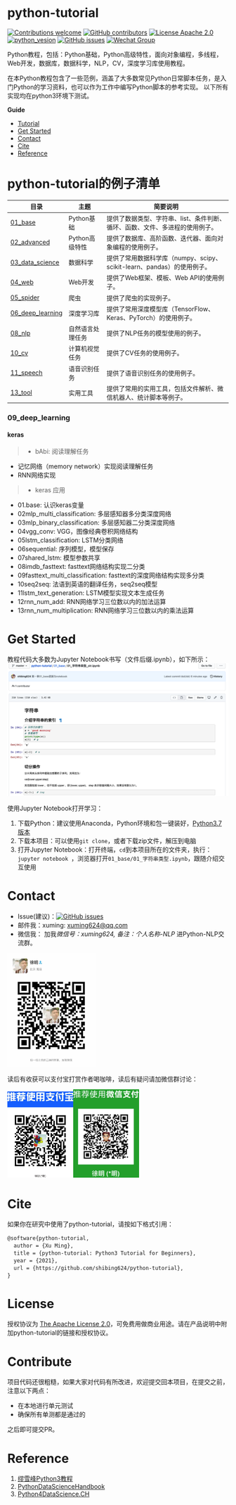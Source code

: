 # python-tutorial

[![Contributions welcome](https://img.shields.io/badge/contributions-welcome-brightgreen.svg)](CONTRIBUTING.md)
[![GitHub contributors](https://img.shields.io/github/contributors/shibing624/python-tutorial.svg)](https://github.com/shibing624/python-tutorial/graphs/contributors)
[![License Apache 2.0](https://img.shields.io/badge/license-Apache%202.0-blue.svg)](LICENSE)
[![python_vesion](https://img.shields.io/badge/Python-3.5%2B-green.svg)](requirements.txt)
[![GitHub issues](https://img.shields.io/github/issues/shibing624/python-tutorial.svg)](https://github.com/shibing624/python-tutorial/issues)
[![Wechat Group](http://vlog.sfyc.ltd/wechat_everyday/wxgroup_logo.png?imageView2/0/w/60/h/20)](#Contact)


Python教程，包括：Python基础，Python高级特性，面向对象编程，多线程，Web开发，数据库，数据科学，NLP，CV，深度学习库使用教程。



在本Python教程包含了一些范例，涵盖了大多数常见Python日常脚本任务，是入门Python的学习资料，也可以作为工作中编写Python脚本的参考实现。
以下所有实现均在python3环境下测试。


**Guide**

- [Tutorial](#python-tutorial的例子清单)
- [Get Started](#get-started)
- [Contact](#Contact)
- [Cite](#Cite)
- [Reference](#reference)


# python-tutorial的例子清单

| **目录**  | **主题**            | 简要说明                              |
| --------------------- | -------------------------------------------- | ---------------------------- |
| [01_base](01_base)       | Python基础    | 提供了数据类型、字符串、list、条件判断、循环、函数、文件、多进程的使用例子。 |
| [02_advanced](02_advanced)       | Python高级特性    | 提供了数据库、高阶函数、迭代器、面向对象编程的使用例子。 |
| [03_data_science](03_data_science)    | 数据科学 | 提供了常用数据科学库（numpy、scipy、scikit-learn、pandas）的使用例子。 |
| [04_web](04_web)      | Web开发    | 提供了Web框架、模板、Web API的使用例子。 |
| [05_spider](05_spider) | 爬虫    | 提供了爬虫的实现例子。|
| [06_deep_learning](06_deep_learning) | 深度学习库    | 提供了常用深度模型库（TensorFlow、Keras、PyTorch）的使用例子。|
| [08_nlp](08_nlp)       | 自然语言处理任务    | 提供了NLP任务的模型使用的例子。 |
| [10_cv](10_cv) | 计算机视觉任务    | 提供了CV任务的使用例子。|
| [11_speech](11_speech) | 语音识别任务    | 提供了语音识别任务的使用例子。|
| [13_tool](13_tool) | 实用工具    | 提供了常用的实用工具，包括文件解析、微信机器人、统计脚本等例子。|



### 09_deep_learning
#### keras 
> * bAbi: 阅读理解任务
  * 记忆网络（memory network）实现阅读理解任务
  * RNN网络实现
> * keras 应用
  * 01.base: 认识keras变量
  * 02mlp_multi_classification: 多层感知器多分类深度网络
  * 03mlp_binary_classification: 多层感知器二分类深度网络
  * 04vgg_conv: VGG，图像经典卷积网络结构
  * 05lstm_classification: LSTM分类网络
  * 06sequential: 序列模型，模型保存
  * 07shared_lstm: 模型参数共享
  * 08imdb_fasttext: fasttext网络结构实现二分类
  * 09fasttext_multi_classification: fasttext的深度网络结构实现多分类
  * 10seq2seq: 法语到英语的翻译任务，seq2seq模型
  * 11lstm_text_generation: LSTM模型实现文本生成任务
  * 12rnn_num_add: RNN网络学习三位数以内的加法运算
  * 13rnn_num_multiplication: RNN网络学习三位数以内的乘法运算


# Get Started

教程代码大多数为Jupyter Notebook书写（文件后缀.ipynb），如下所示：
![notebook](./docs/imgs/readme_img.png)

使用Jupyter Notebook打开学习：
1. 下载Python：建议使用Anaconda，Python环境和包一键装好，[Python3.7 版本](https://www.anaconda.com/products/individual)
2. 下载本项目：可以使用`git clone`，或者下载zip文件，解压到电脑
3. 打开Jupyter Notebook：打开终端，`cd`到本项目所在的文件夹，执行：```jupyter notebook ```，浏览器打开`01_base/01_字符串类型.ipynb`，跟随介绍交互使用

# Contact

- Issue(建议)：[![GitHub issues](https://img.shields.io/github/issues/shibing624/python-tutorial.svg)](https://github.com/shibing624/python-tutorial/issues)
- 邮件我：xuming: xuming624@qq.com
- 微信我：
加我*微信号：xuming624, 备注：个人名称-NLP* 进Python-NLP交流群。

<img src="docs/wechat.jpeg" width="200" />

读后有收获可以支付宝打赏作者喝咖啡，读后有疑问请加微信群讨论：

<img src="docs/zhifubao.png" width="150" /><img src="docs/wechat_zhifu.png" width="150" />

# Cite

如果你在研究中使用了python-tutorial，请按如下格式引用：

```latex
@software{python-tutorial,
  author = {Xu Ming},
  title = {python-tutorial: Python3 Tutorial for Beginners},
  year = {2021},
  url = {https://github.com/shibing624/python-tutorial},
}
```

# License


授权协议为 [The Apache License 2.0](/LICENSE)，可免费用做商业用途。请在产品说明中附加python-tutorial的链接和授权协议。


# Contribute
项目代码还很粗糙，如果大家对代码有所改进，欢迎提交回本项目，在提交之前，注意以下两点：

 - 在本地进行单元测试
 - 确保所有单测都是通过的

之后即可提交PR。

# Reference

1. [缪雪峰Python3教程](https://www.liaoxuefeng.com/wiki/1016959663602400)
2. [PythonDataScienceHandbook](https://github.com/jakevdp/PythonDataScienceHandbook)
3. [Python4DataScience.CH](https://github.com/catalystfrank/Python4DataScience.CH)